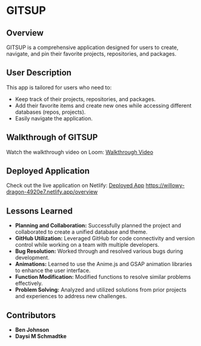 # GITSUP

## Overview

GITSUP is a comprehensive application designed for users to create, navigate, and pin their favorite projects, repositories, and packages.

## User Description

This app is tailored for users who need to:

- Keep track of their projects, repositories, and packages.
- Add their favorite items and create new ones while accessing different databases (repos, projects).
- Easily navigate the application.

## Walkthrough of GITSUP

Watch the walkthrough video on Loom:
[Walkthrough Video](//loom)

## Deployed Application

Check out the live application on Netlify:
[Deployed App](//Netlify)
https://willowy-dragon-4920e7.netlify.app/overview

## Lessons Learned

- **Planning and Collaboration:** Successfully planned the project and collaborated to create a unified database and theme.
- **GitHub Utilization:** Leveraged GitHub for code connectivity and version control while working on a team with multiple developers.
- **Bug Resolution:** Worked through and resolved various bugs during development.
- **Animations:** Learned to use the Anime.js and GSAP animation libraries to enhance the user interface.
- **Function Modification:** Modified functions to resolve similar problems effectively.
- **Problem Solving:** Analyzed and utilized solutions from prior projects and experiences to address new challenges.

## Contributors

- **Ben Johnson**
- **Daysi M Schmadtke**

